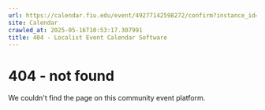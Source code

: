```yaml
---
url: https://calendar.fiu.edu/event/49277142598272/confirm?instance_id=49277142598273&return=https%3A%2F%2Fcalendar.fiu.edu%2Fmarc
site: Calendar
crawled_at: 2025-05-16T10:53:17.307991
title: 404 - Localist Event Calendar Software
---
```


# 404 - not found
We couldn't find the page on this community event platform.
